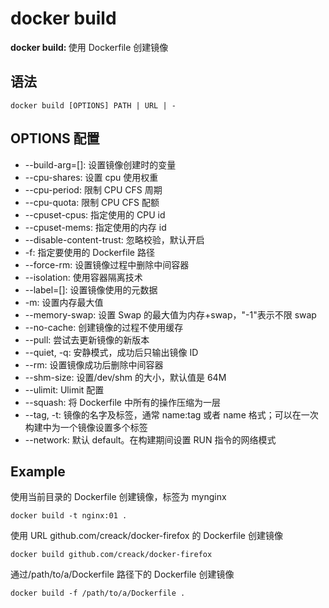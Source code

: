 # docker build

<b>docker build: </b>使用 Dockerfile 创建镜像

## 语法

```
docker build [OPTIONS] PATH | URL | -
```

## OPTIONS 配置

- --build-arg=[]: 设置镜像创建时的变量
- --cpu-shares: 设置 cpu 使用权重
- --cpu-period: 限制 CPU CFS 周期
- --cpu-quota: 限制 CPU CFS 配额
- --cpuset-cpus: 指定使用的 CPU id
- --cpuset-mems: 指定使用的内存 id
- --disable-content-trust: 忽略校验，默认开启
- -f: 指定要使用的 Dockerfile 路径
- --force-rm: 设置镜像过程中删除中间容器
- --isolation: 使用容器隔离技术
- --label=[]: 设置镜像使用的元数据
- -m: 设置内存最大值
- --memory-swap: 设置 Swap 的最大值为内存+swap，"-1"表示不限 swap
- --no-cache: 创建镜像的过程不使用缓存
- --pull: 尝试去更新镜像的新版本
- --quiet, -q: 安静模式，成功后只输出镜像 ID
- --rm: 设置镜像成功后删除中间容器
- --shm-size: 设置/dev/shm 的大小，默认值是 64M
- --ulimit: Ulimit 配置
- --squash: 将 Dockerfile 中所有的操作压缩为一层
- --tag, -t: 镜像的名字及标签，通常 name:tag 或者 name 格式；可以在一次构建中为一个镜像设置多个标签
- --network: 默认 default。在构建期间设置 RUN 指令的网络模式

## Example

使用当前目录的 Dockerfile 创建镜像，标签为 mynginx

```
docker build -t nginx:01 .
```

使用 URL github.com/creack/docker-firefox 的 Dockerfile 创建镜像

```
docker build github.com/creack/docker-firefox
```

通过/path/to/a/Dockerfile 路径下的 Dockerfile 创建镜像

```
docker build -f /path/to/a/Dockerfile .
```
